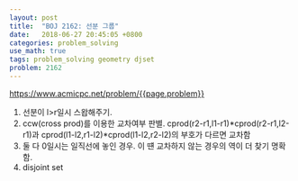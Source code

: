 ```yaml
---
layout: post
title:  "BOJ 2162: 선분 그룹"
date:   2018-06-27 20:45:05 +0800
categories: problem_solving
use_math: true
tags: problem_solving geometry djset
problem: 2162
---
```


<a target="_blank" href="https://www.acmicpc.net/problem/{{page.problem}}">https://www.acmicpc.net/problem/{{page.problem}}</a><br/>

1. 선분이 l>r일시 스왑해주기.
2. ccw(cross prod)를 이용한 교차여부 판별. cprod(r2-r1,l1-r1)\*cprod(r2-r1,l2-r1)과 cprod(l1-l2,r1-l2)\*cprod(l1-l2,r2-l2)의 부호가 다르면 교차함
3. 둘 다 0일시는 일직선에 놓인 경우. 이 떈 교차하지 않는 경우의 역이 더 찾기 명확함.
4. disjoint set